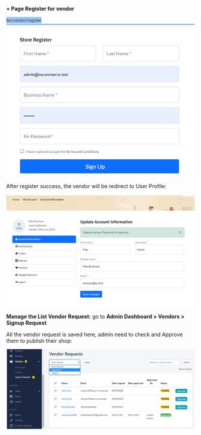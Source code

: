  **+ Page Register for vendor**

![](/assets/images/become-a-vendor/9c738ce2555f8f3ff8f8e2cf43e345c0.png)

After register success, the vendor will be redirect to User Profile:

![](/assets/images/become-a-vendor/c4580d844d703fb6246a87244774b6b0.png)

**Manage the List Vendor Request:**  go to **Admin Dashboard &gt; Vendors &gt; Signup Request**

All the vendor request is saved here, admin need to check and Approve them to publish their shop:

![](/assets/images/become-a-vendor/cbce7788b61eb17db9abea45009860a4.png)